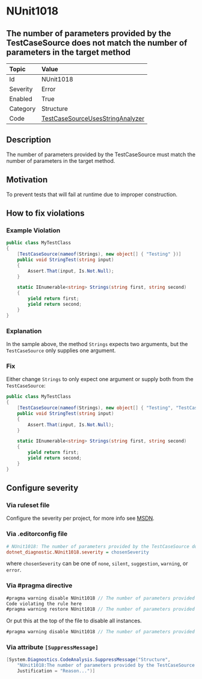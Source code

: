 # NUnit1018

## The number of parameters provided by the TestCaseSource does not match the number of parameters in the target method

| Topic    | Value
| :--      | :--
| Id       | NUnit1018
| Severity | Error
| Enabled  | True
| Category | Structure
| Code     | [TestCaseSourceUsesStringAnalyzer](https://github.com/nunit/nunit.analyzers/blob/3.8.0/src/nunit.analyzers/TestCaseSourceUsage/TestCaseSourceUsesStringAnalyzer.cs)

## Description

The number of parameters provided by the TestCaseSource must match the number of parameters in the target method.

## Motivation

To prevent tests that will fail at runtime due to improper construction.

## How to fix violations

### Example Violation

```csharp
public class MyTestClass
{
    [TestCaseSource(nameof(Strings), new object[] { "Testing" })]
    public void StringTest(string input)
    {
        Assert.That(input, Is.Not.Null);
    }

    static IEnumerable<string> Strings(string first, string second)
    {
        yield return first;
        yield return second;
    }
}
```

### Explanation

In the sample above, the method `Strings` expects two arguments, but the `TestCaseSource` only supplies one argument.

### Fix

Either change `Strings` to only expect one argument or supply both from the `TestCaseSource`:

```csharp
public class MyTestClass
{
    [TestCaseSource(nameof(Strings), new object[] { "Testing", "TestCaseSource" })]
    public void StringTest(string input)
    {
        Assert.That(input, Is.Not.Null);
    }

    static IEnumerable<string> Strings(string first, string second)
    {
        yield return first;
        yield return second;
    }
}
```

<!-- start generated config severity -->
## Configure severity

### Via ruleset file

Configure the severity per project, for more info see [MSDN](https://learn.microsoft.com/en-us/visualstudio/code-quality/using-rule-sets-to-group-code-analysis-rules?view=vs-2022).

### Via .editorconfig file

```ini
# NUnit1018: The number of parameters provided by the TestCaseSource does not match the number of parameters in the target method
dotnet_diagnostic.NUnit1018.severity = chosenSeverity
```

where `chosenSeverity` can be one of `none`, `silent`, `suggestion`, `warning`, or `error`.

### Via #pragma directive

```csharp
#pragma warning disable NUnit1018 // The number of parameters provided by the TestCaseSource does not match the number of parameters in the target method
Code violating the rule here
#pragma warning restore NUnit1018 // The number of parameters provided by the TestCaseSource does not match the number of parameters in the target method
```

Or put this at the top of the file to disable all instances.

```csharp
#pragma warning disable NUnit1018 // The number of parameters provided by the TestCaseSource does not match the number of parameters in the target method
```

### Via attribute `[SuppressMessage]`

```csharp
[System.Diagnostics.CodeAnalysis.SuppressMessage("Structure",
    "NUnit1018:The number of parameters provided by the TestCaseSource does not match the number of parameters in the target method",
    Justification = "Reason...")]
```
<!-- end generated config severity -->
